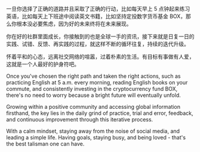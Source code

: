一旦你选择了正确的道路并且采取了正确的行动，比如每天早上 5 点钟起来练习英语，比如每天上下班途中阅读英文书籍，比如坚持定投数字货币基金 BOX，那么你根本没必要焦虑，因为好的未来终将在未来展现。

你在好的社群里面成长，你接触到的也是全球一手的资讯，接下来就是日复一日的实践、试错、反馈、再实践的过程，就这样不断的循环往复，持续的迭代升级。

怀着平和的心态，远离社交网络的喧嚣，过着朴素的生活。有目标有事做有人爱，这就是一个人最好的护身符吧。

Once you've chosen the right path and taken the right actions, such as practicing English at 5 a.m. every morning, reading English books on your commute, and consistently investing in the cryptocurrency fund BOX, there's no need to worry because a bright future will eventually unfold.

Growing within a positive community and accessing global information firsthand, the key lies in the daily grind of practice, trial and error, feedback, and continuous improvement through this iterative process.

With a calm mindset, staying away from the noise of social media, and leading a simple life. Having goals, staying busy, and being loved - that's the best talisman one can have.
